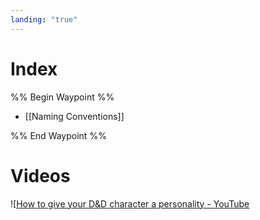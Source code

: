 ```yaml
---
landing: "true"
---
```

# Index
%% Begin Waypoint %%
- [[Naming Conventions]]

%% End Waypoint %%

# Videos
![[How to give your D&D character a personality - YouTube](https://www.youtube.com/watch?v=pHPa7HwLkws&list=PLsmjZYZs1ps05jkN5u6yJ9j6G_8JLut6Z&index=6&pp=iAQB)
